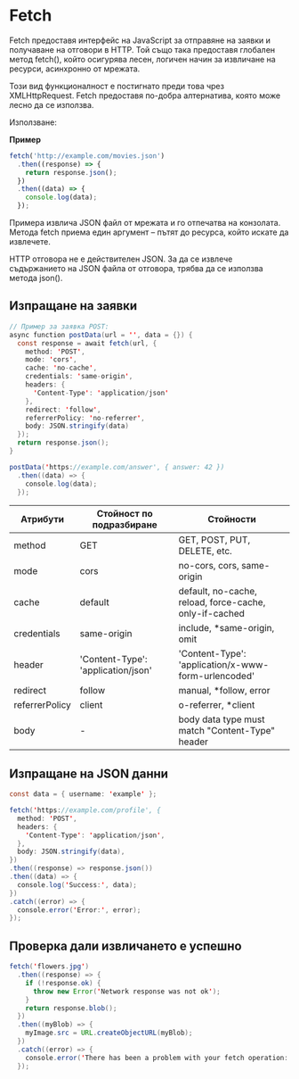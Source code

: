 # Fetch

Fetch предоставя интерфейс на JavaScript за отправяне на заявки и получаване на отговори в HTTP. Той също така предоставя глобален метод fetch(), който осигурява лесен, логичен начин за извличане на ресурси, асинхронно от мрежата.

Този вид функционалност е постигнато преди това чрез XMLHttpRequest. Fetch предоставя по-добра алтернатива, която може лесно да се използва.

Използване:

**Пример**

```javascript
fetch('http://example.com/movies.json')
  .then((response) => {
    return response.json();
  })
  .then((data) => {
    console.log(data);
  });
```

Примера извлича JSON файл от мрежата и го отпечатва на конзолата. Метода fetch приема един аргумент – пътят до ресурса, който искате да извлечете.

HTTP отговора не е действителен JSON. За да се извлече съдържанието на JSON файла от отговора, трябва да се използва метода json().

## Изпращане на заявки

```java
// Пример за заявка POST:
async function postData(url = '', data = {}) {
  const response = await fetch(url, {
    method: 'POST',
    mode: 'cors',
    cache: 'no-cache',
    credentials: 'same-origin', 
    headers: {
      'Content-Type': 'application/json'
    },
    redirect: 'follow',
    referrerPolicy: 'no-referrer',
    body: JSON.stringify(data)
  });
  return response.json();
}

postData('https://example.com/answer', { answer: 42 })
  .then((data) => {
    console.log(data); 
  });
```

Атрибути | Стойност по подразбиране | Стойности
|-|-|-|
method | GET | GET, POST, PUT, DELETE, etc.
mode | cors | no-cors, cors, same-origin
cache | default | default, no-cache, reload, force-cache, only-if-cached
credentials | same-origin | include, *same-origin, omit
header|'Content-Type': 'application/json'|'Content-Type': 'application/x-www-form-urlencoded'
redirect | follow | manual, *follow, error
referrerPolicy | client | o-referrer, *client
body | - | body data type must match "Content-Type" header

## Изпращане на JSON данни

```java
const data = { username: 'example' };

fetch('https://example.com/profile', {
  method: 'POST',
  headers: {
    'Content-Type': 'application/json',
  },
  body: JSON.stringify(data),
})
.then((response) => response.json())
.then((data) => {
  console.log('Success:', data);
})
.catch((error) => {
  console.error('Error:', error);
});
```

## Проверка дали извличането е успешно


```java
fetch('flowers.jpg')
  .then((response) => {
    if (!response.ok) {
      throw new Error('Network response was not ok');
    }
    return response.blob();
  })
  .then((myBlob) => {
    myImage.src = URL.createObjectURL(myBlob);
  })
  .catch((error) => {
    console.error('There has been a problem with your fetch operation:', error);
  });
  ```
